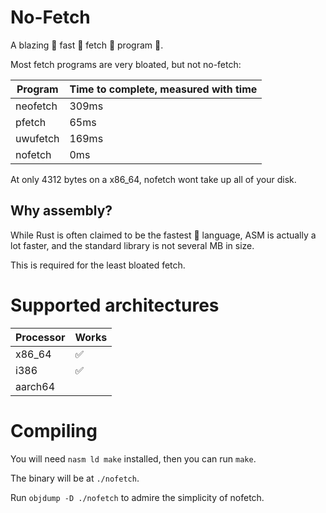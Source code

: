 # No-Fetch

A blazing 🚀 fast 🚀 fetch 🚀 program 🚀.

Most fetch programs are very bloated, but not no-fetch:

|Program|Time to complete, measured with time|
|-|-|
|neofetch|309ms|
|pfetch|65ms|
|uwufetch|169ms|
|nofetch|0ms|

At only 4312 bytes on a x86\_64, nofetch wont take up all of your disk.

## Why assembly?

While Rust is often claimed to be the fastest 🚀 language, ASM is actually a lot faster, and the standard library is not several MB in size.

This is required for the least bloated fetch. 

# Supported architectures

|Processor|Works|
|----|-|
|x86\_64|✅|
|i386|✅|
|aarch64| |

# Compiling

You will need ``nasm ld make`` installed, then you can run ``make``.

The binary will be at ``./nofetch``.

Run ``objdump -D ./nofetch`` to admire the simplicity of nofetch.
